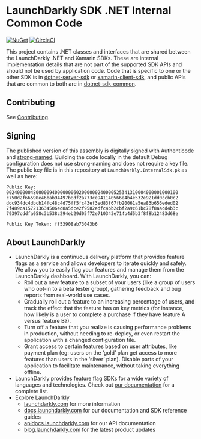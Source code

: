 # LaunchDarkly SDK .NET Internal Common Code

[![NuGet](https://img.shields.io/nuget/v/LaunchDarkly.InternalSdk.svg?style=flat-square)](https://www.nuget.org/packages/LaunchDarkly.InternalSdk/)
[![CircleCI](https://circleci.com/gh/launchdarkly/dotnet-sdk-internal.svg?style=shield)](https://circleci.com/gh/launchdarkly/dotnet-sdk-internal)

This project contains .NET classes and interfaces that are shared between the LaunchDarkly .NET and Xamarin SDKs. These are internal implementation details that are not part of the supported SDK APIs and should not be used by application code. Code that is specific to one or the other SDK is in [dotnet-server-sdk](https://github.com/launchdarkly/dotnet-server-sdk) or [xamarin-client-sdk](https://github.com/launchdarkly/xamarin-client-sdk), and public APIs that are common to both are in [dotnet-sdk-common](https://github.com/launchdarkly/dotnet-sdk-common).

## Contributing

See [Contributing](https://github.com/launchdarkly/dotnet-sdk-internal/blob/master/CONTRIBUTING.md).

## Signing

The published version of this assembly is digitally signed with Authenticode and [strong-named](https://docs.microsoft.com/en-us/dotnet/framework/app-domains/strong-named-assemblies). Building the code locally in the default Debug configuration does not use strong-naming and does not require a key file. The public key file is in this repository at `LaunchDarkly.InternalSdk.pk` as well as here:

```
Public Key:
0024000004800000940000000602000000240000525341310004000001000100
c750d2f66590e46bab94497b8df2a773ce941140566e4b4e532e921dd0ccb0c2
ddc934dc4dbcb14fc48c4d75ff5fc43ef3ed83f67fb20061a5ea83b656eded02
7f489ca157213634506ed8a5dce2f9582edfc4bb2cbf2a9c61bc78f8aacd4b3c
79397cddfa058c3b538c294eb29d05f72e710343e714b4d5b3f8f8b12483d68e

Public Key Token: ff53908ab73043b6
```

## About LaunchDarkly
 
* LaunchDarkly is a continuous delivery platform that provides feature flags as a service and allows developers to iterate quickly and safely. We allow you to easily flag your features and manage them from the LaunchDarkly dashboard.  With LaunchDarkly, you can:
    * Roll out a new feature to a subset of your users (like a group of users who opt-in to a beta tester group), gathering feedback and bug reports from real-world use cases.
    * Gradually roll out a feature to an increasing percentage of users, and track the effect that the feature has on key metrics (for instance, how likely is a user to complete a purchase if they have feature A versus feature B?).
    * Turn off a feature that you realize is causing performance problems in production, without needing to re-deploy, or even restart the application with a changed configuration file.
    * Grant access to certain features based on user attributes, like payment plan (eg: users on the ‘gold’ plan get access to more features than users in the ‘silver’ plan). Disable parts of your application to facilitate maintenance, without taking everything offline.
* LaunchDarkly provides feature flag SDKs for a wide variety of languages and technologies. Check out [our documentation](https://docs.launchdarkly.com/docs) for a complete list.
* Explore LaunchDarkly
    * [launchdarkly.com](https://www.launchdarkly.com/ "LaunchDarkly Main Website") for more information
    * [docs.launchdarkly.com](https://docs.launchdarkly.com/  "LaunchDarkly Documentation") for our documentation and SDK reference guides
    * [apidocs.launchdarkly.com](https://apidocs.launchdarkly.com/  "LaunchDarkly API Documentation") for our API documentation
    * [blog.launchdarkly.com](https://blog.launchdarkly.com/  "LaunchDarkly Blog Documentation") for the latest product updates

